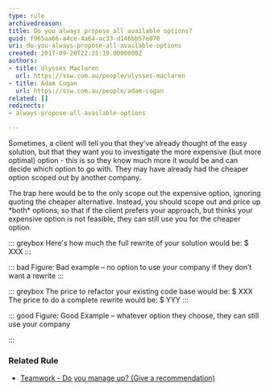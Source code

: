 ```yaml
---
type: rule
archivedreason: 
title: Do you always propose all available options?
guid: f965aa66-a4ce-4a64-ac33-d146bb57e878
uri: do-you-always-propose-all-available-options
created: 2017-09-20T22:31:19.0000000Z
authors:
- title: Ulysses Maclaren
  url: https://ssw.com.au/people/ulysses-maclaren
- title: Adam Cogan
  url: https://ssw.com.au/people/adam-cogan
related: []
redirects:
- always-propose-all-available-options

---
```


Sometimes, a client will tell you that they’ve already thought of the easy solution, but that they want you to investigate the more expensive (but more optimal) option - this is so they know much more it would be and can decide which option to go with. They may have already had the cheaper option scoped out by another company.

<!--endintro-->

The trap here would be to the only scope out the expensive option, ignoring quoting the cheaper alternative. Instead, you should scope out and price up \*both\* options, so that if the client prefers your approach, but thinks your expensive option is not feasible, they can still use you for the cheaper option.


::: greybox
Here's how much the full rewrite of your solution would be: $ XXX
:::



::: bad
Figure: Bad example – no option to use your company if they don’t want a rewrite
:::



::: greybox
The price to refactor your existing code base would be: $ XXX
The price to do a complete rewrite would be: $ YYY
:::



::: good
Figure: Good Example – whatever option they choose, they can still use your company

:::


### Related Rule


* [Teamwork - Do you manage up? (Give a recommendation)](/do-you-manage-up)
